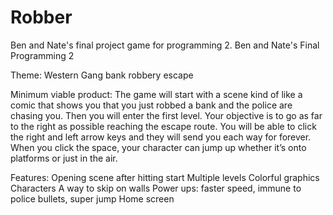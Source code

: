 # Robber
Ben and Nate's final project game for programming 2.
Ben and Nate's Final Programming 2

Theme:  Western Gang bank robbery escape

Minimum viable product: 
The game will start with a scene kind of like a comic that shows you that you just robbed a bank and the police are chasing you. Then you will enter the first level. Your objective is to go as far to the right as possible reaching the escape route. You will be able to click the right and left arrow keys and they will send you each way for forever. When you click the space, your character can jump up whether it’s onto platforms or just in the air.
 
Features: 
Opening scene after hitting start
Multiple levels 
Colorful graphics
Characters 
A way to skip on walls 
Power ups: faster speed, immune to police bullets, super jump
Home screen

